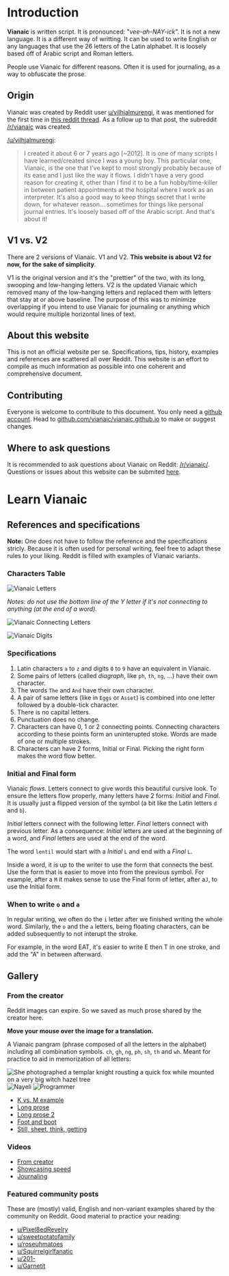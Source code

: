 # Introduction

**Vianaic** is written script. It is pronounced: "*vee-ah-NAY-ick*". It is not a new language. It is a different way of writting. It can be used to write English or any languages that use the 26 letters of the Latin alphabet. It is loosely based off of Arabic script and Roman letters. 

People use Vianaic for different reasons. Often it is used for journaling, as a way to obfuscate the prose.

## Origin

Vianaic was created by Reddit user [u/vilhjalmurengi](https://reddit.com/u/vilhjalmurengi), it was mentioned for the first time in [this reddit thread](https://www.reddit.com/r/Handwriting/comments/7x3hki/i_originally_created_this_script_its_not_a/). As a follow up to that post, the subreddit [/r/vianaic](https://reddit.com/r/vianaic) was created.

[/u/vilhjalmurengi](https://reddit.com/u/vilhjalmurengi):

> I created it about 6 or 7 years ago [~2012]. It is one of many scripts I have learned/created since I was a young boy. This particular one, Vianaic, is the one that I've kept to most strongly probably because of its ease and I just like the way it flows. I didn't have a very good reason for creating it, other than I find it to be a fun hobby/time-killer in between patient appointments at the hospital where I work as an interpreter. It's also a good way to keep things secret that I write down, for whatever reason… sometimes for things like personal journal entries. It's loosely based off of the Arabic script. And that's about it!

## V1 vs. V2

There are 2 versions of Vianaic. V1 and V2. **This website is about V2 for now, for the sake of simplicity**. 

V1 is the original version and it's the "prettier" of the two, with its long, swooping and low-hanging letters. V2 is the updated Vianaic which removed many of the low-hanging letters and replaced them with letters that stay at or above baseline. The purpose of this was to minimize overlapping if you intend to use Vianaic for journaling or anything which would require multiple horizontal lines of text.

## About this website

This is not an official website per se. Specifications, tips, history, examples and references are scattered all over Reddit. This website is an effort to compile as much information as possible into one coherent and comprehensive document.

## Contributing

Everyone is welcome to contribute to this document. You only need a [github account](https://github.com). Head to [github.com/vianaic/vianaic.github.io](https://github.com/vianaic/vianaic.github.io) to make or suggest changes.

## Where to ask questions

It is recommended to ask questions about Vianaic on Reddit: [/r/vianaic/](https://reddit.com/r/vianaic). Questions or issues about this website can be submited [here](https://github.com/vianaic/vianaic.github.io/issues).

# Learn Vianaic

## References and specifications

**Note:** One does not have to follow the reference and the specifications stricly. Because it is often used for personal writing, feel free to adapt these rules to your liking. Reddit is filled with examples of Vianaic variants.

### Characters Table

![Vianaic Letters](./refs/letters.jpg "Vianaic Letters")

*Notes: do not use the bottom line of the Y letter if it's not connecting to anything (at the end of a word).*

![Vianaic Connecting Letters](./refs/connect.jpg "Vianaic Connecting Letters")

![Vianaic Digits](./refs/digits.jpg "Vianaic Digits")

### Specifications

1. Latin characters `a` to `z` and digits `0` to `9` have an equivalent in Vianaic.
2. Some pairs of letters (called *diagraph*, like `ph`, `th`, `ng`, …) have their own character.
3. The words `The` and `And` have their own character.
4. A pair of same letters (like in `Eggs` or `Asset`) is combined into one letter followed by a double-tick character.
5. There is no capital letters.
6. Punctuation does no change.
7. Characters can have 0, 1 or 2 connecting points. Connecting characters according to these points form an uninterupted stoke. Words are made of one or multiple strokes.
8. Characters can have 2 forms, Initial or Final. Picking the right form makes the word flow better.

### Initial and Final form

Vianaic *flows*. Letters connect to give words this beautiful cursive look. To ensure the letters flow properly, many letters have 2 forms: *Initial* and *Final*. It is usually just a flipped version of the symbol (a bit like the Latin letters `d` and `b`).

*Initial* letters connect with the following letter. *Final* letters connect with previous letter. As a consequence: *Initial* letters are used at the beginning of a word, and *Final* letters are used at the end of the word.

The word `lentil` would start with a *Initial* `L` and end with a *Final* `L`.

Inside a word, it is up to the writer to use the form that connects the best. Use the form that is easier to move into from the previous symbol. For example, after a `M` it makes sense to use the Final form of letter, after a`J`, to use the Initial form.

### When to write `o` and `a`

In regular writing, we often do the `i` letter after we finished writing the whole word. Similarly, the `o` and the `a` letters, being floating characters, can be added subsequently to not interupt the stroke.

For example, in the word EAT, it's easier to write E then T in one stroke, and add the "A" in between afterward.

## Gallery

### From the creator

Reddit images can expire. So we saved as much prose shared by the creator here.

**Move your mouse over the image for a translation.**

A Vianaic pangram (phrase composed of all the letters in the alphabet) including all combination symbols.  `ch`, `gh`, `ng`, `ph`, `sh`, `th` and `wh`. Meant for practice to aid in memorization of all letters:

![](./imgs/creator/pangram.jpg "She photographed a templar knight rousting a quick fox while mounted on a very big witch hazel tree")
![](./imgs/creator/nayeli.jpg "Nayeli")
![](./imgs/creator/programmer.jpg "Programmer")

* [K vs. M example](./imgs/creator/km.jpg)
* [Long prose](./imgs/creator/randomness.jpg)
* [Long prose 2](./imgs/creator/001.jpg)
* [Foot and boot](./imgs/creator/foot_boot.jpg)
* [Still, sheet, think, getting](./imgs/creator/still_sheet_think_getting.jpg)

### Videos

* [From creator](https://www.reddit.com/r/vianaic/comments/av5377/quote_about_kindness_its_very_true/)
* [Showcasing speed](https://www.reddit.com/r/vianaic/comments/akn4j8/this_is_how_fast_i_can_write/)
* [Journaling](https://www.reddit.com/r/vianaic/comments/atafvx/journaling_is_more_interesting_this_way/)

### Featured community posts

These are (mostly) valid, English and non-variant examples shared by the community on Reddit.
Good material to practice your reading:

* [u/Pixel8edRevelry](https://www.reddit.com/r/vianaic/comments/crx922/my_very_first_attempt_at_vianaic_i_love_how/)
* [u/sweetpotatofamily](https://www.reddit.com/r/vianaic/comments/cgo71n/bored_postsurgery_hand_writing_practice_concrit/)
* [u/roseuhmatoes](https://www.reddit.com/r/vianaic/comments/c8klho/this_is_my_first_time_writing_anything_other_than/)
* [u/Squirrelgirlfanatic](https://www.reddit.com/r/vianaic/comments/c5bju1/my_attempt_at_v2/)
* [u/201-](https://www.reddit.com/r/vianaic/comments/buthdz/taking_steps/)
* [u/Garnetit](https://www.reddit.com/r/vianaic/comments/bsda3e/wrote_some_random_nonsense_instead_of_sleeping/)
